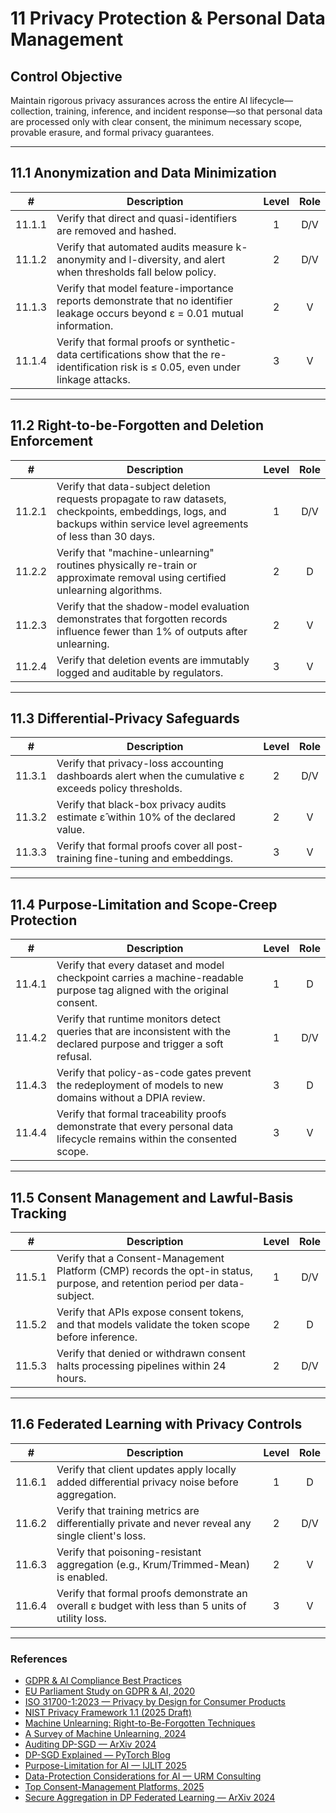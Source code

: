 # 11 Privacy Protection & Personal Data Management

## Control Objective

Maintain rigorous privacy assurances across the entire AI lifecycle—collection, training, inference, and incident response—so that personal data are processed only with clear consent, the minimum necessary scope, provable erasure, and formal privacy guarantees.

---

## 11.1 Anonymization and Data Minimization

|   #    | Description                                                                                                                            | Level | Role |
| :----: | -------------------------------------------------------------------------------------------------------------------------------------- | :---: | :--: |
| 11.1.1 | Verify that direct and quasi-identifiers are removed and hashed.                                                                       |   1   | D/V  |
| 11.1.2 | Verify that automated audits measure k-anonymity and l-diversity, and alert when thresholds fall below policy.                         |   2   | D/V  |
| 11.1.3 | Verify that model feature-importance reports demonstrate that no identifier leakage occurs beyond ε = 0.01 mutual information.         |   2   |  V   |
| 11.1.4 | Verify that formal proofs or synthetic-data certifications show that the re-identification risk is ≤ 0.05, even under linkage attacks. |   3   |  V   |

---

## 11.2 Right-to-be-Forgotten and Deletion Enforcement

|   #    | Description                                                                                                                                                            | Level | Role |
| :----: | ---------------------------------------------------------------------------------------------------------------------------------------------------------------------- | :---: | :--: |
| 11.2.1 | Verify that data-subject deletion requests propagate to raw datasets, checkpoints, embeddings, logs, and backups within service level agreements of less than 30 days. |   1   | D/V  |
| 11.2.2 | Verify that "machine-unlearning" routines physically re-train or approximate removal using certified unlearning algorithms.                                            |   2   |  D   |
| 11.2.3 | Verify that the shadow-model evaluation demonstrates that forgotten records influence fewer than 1% of outputs after unlearning.                                       |   2   |  V   |
| 11.2.4 | Verify that deletion events are immutably logged and auditable by regulators.                                                                                          |   3   |  V   |

---

## 11.3 Differential-Privacy Safeguards

|   #    | Description                                                                                           | Level | Role |
| :----: | ----------------------------------------------------------------------------------------------------- | :---: | :--: |
| 11.3.1 | Verify that privacy-loss accounting dashboards alert when the cumulative ε exceeds policy thresholds. |   2   | D/V  |
| 11.3.2 | Verify that black-box privacy audits estimate ε̂ within 10% of the declared value.                    |   2   |  V   |
| 11.3.3 | Verify that formal proofs cover all post-training fine-tuning and embeddings.                         |   3   |  V   |

---

## 11.4 Purpose-Limitation and Scope-Creep Protection

|   #    | Description                                                                                                               | Level | Role |
| :----: | ------------------------------------------------------------------------------------------------------------------------- | :---: | :--: |
| 11.4.1 | Verify that every dataset and model checkpoint carries a machine-readable purpose tag aligned with the original consent.  |   1   |  D   |
| 11.4.2 | Verify that runtime monitors detect queries that are inconsistent with the declared purpose and trigger a soft refusal.   |   1   | D/V  |
| 11.4.3 | Verify that policy-as-code gates prevent the redeployment of models to new domains without a DPIA review.                 |   3   |  D   |
| 11.4.4 | Verify that formal traceability proofs demonstrate that every personal data lifecycle remains within the consented scope. |   3   |  V   |

---

## 11.5 Consent Management and Lawful-Basis Tracking

|   #    | Description                                                                                                                | Level | Role |
| :----: | -------------------------------------------------------------------------------------------------------------------------- | :---: | :--: |
| 11.5.1 | Verify that a Consent-Management Platform (CMP) records the opt-in status, purpose, and retention period per data-subject. |   1   | D/V  |
| 11.5.2 | Verify that APIs expose consent tokens, and that models validate the token scope before inference.                         |   2   |  D   |
| 11.5.3 | Verify that denied or withdrawn consent halts processing pipelines within 24 hours.                                        |   2   | D/V  |

---

## 11.6 Federated Learning with Privacy Controls

|   #    | Description                                                                                        | Level | Role |
| :----: | -------------------------------------------------------------------------------------------------- | :---: | :--: |
| 11.6.1 | Verify that client updates apply locally added differential privacy noise before aggregation.      |   1   |  D   |
| 11.6.2 | Verify that training metrics are differentially private and never reveal any single client's loss. |   2   | D/V  |
| 11.6.3 | Verify that poisoning-resistant aggregation (e.g., Krum/Trimmed-Mean) is enabled.                  |   2   |  V   |
| 11.6.4 | Verify that formal proofs demonstrate an overall ε budget with less than 5 units of utility loss.  |   3   |  V   |

---

### References

* [GDPR & AI Compliance Best Practices](https://www.exabeam.com/explainers/gdpr-compliance/the-intersection-of-gdpr-and-ai-and-6-compliance-best-practices/)
* [EU Parliament Study on GDPR & AI, 2020](https://www.europarl.europa.eu/RegData/etudes/STUD/2020/641530/EPRS_STU%282020%29641530_EN.pdf)
* [ISO 31700-1:2023 — Privacy by Design for Consumer Products](https://www.iso.org/standard/84977.html)
* [NIST Privacy Framework 1.1 (2025 Draft)](https://www.nist.gov/privacy-framework)
* [Machine Unlearning: Right-to-Be-Forgotten Techniques](https://www.kaggle.com/code/tamlhp/machine-unlearning-the-right-to-be-forgotten)
* [A Survey of Machine Unlearning, 2024](https://arxiv.org/html/2209.02299v6)
* [Auditing DP-SGD — ArXiv 2024](https://arxiv.org/html/2405.14106v4)
* [DP-SGD Explained — PyTorch Blog](https://medium.com/pytorch/differential-privacy-series-part-1-dp-sgd-algorithm-explained-12512c3959a3)
* [Purpose-Limitation for AI — IJLIT 2025](https://academic.oup.com/ijlit/article/doi/10.1093/ijlit/eaaf003/8121663)
* [Data-Protection Considerations for AI — URM Consulting](https://www.urmconsulting.com/blog/data-protection-considerations-for-artificial-intelligence-ai)
* [Top Consent-Management Platforms, 2025](https://www.enzuzo.com/blog/best-consent-management-platforms)
* [Secure Aggregation in DP Federated Learning — ArXiv 2024](https://arxiv.org/abs/2407.19286)

